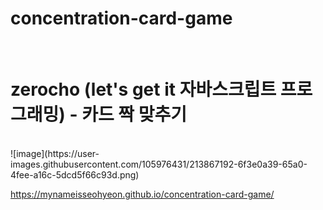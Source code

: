 # concentration-card-game
</br>
<h1>zerocho (let's get it 자바스크립트 프로그래밍) - 카드 짝 맞추기</h1>
</br>
![image](https://user-images.githubusercontent.com/105976431/213867192-6f3e0a39-65a0-4fee-a16c-5dcd5f66c93d.png)

https://mynameisseohyeon.github.io/concentration-card-game/
